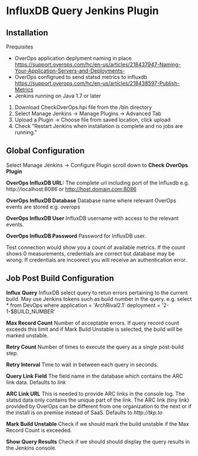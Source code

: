 # InfluxDB Query Jenkins Plugin

## Installation
  Prequisites
  * OverOps application deplyment naming in place 
  https://support.overops.com/hc/en-us/articles/218437947-Naming-Your-Application-Servers-and-Deployments-
  * OverOps configrued to send statsd metrics to influxdb 
  https://support.overops.com/hc/en-us/articles/218438597-Publish-Metrics
  * Jenkins running on Java 1.7 or later
  
  1. Download CheckOverOps.hpi file from the /bin directory
  2. Select Manage Jenkins ->  Manage Plugins -> Advanced Tab
  3. Upload a Plugin -> Choose file from saved location, click upload
  4. Check "Restart Jenkins when installation is complete and no jobs are running."

## Global Configuration

  Select Manage Jenkins -> Configure Plugin 
  scroll down to **Check OverOps Plugin**
  
  **OverOps InfluxDB URL:**  The complete url including port of the Influxdb e.g. http://localhost:8086 or http://host.domain.com:8086 
  
  **OverOps InfluxDB Database**  Database name where relevant OverOps events are stored e.g. _overops_
  
  **OverOps InfluxDB User**  InfluxDB username with access to the relevant events.
  
  **OverOps InfluxDB Password**  Password for InfluxDB user.
  
  Test connection would show you a count of available metrics.  If the count shows 0 measurements, credentials are correct but    database may be wrong.  If credentials are incoorect you will receive an authentication error.
  

## Job Post Build Configuration
**Influx Query**  InfluxDB select query to retun errors pertaining to the current build.  May use Jenkins tokens such as build number in the query.  e.g. 
      select * from DevOps where application = 'ArchRival2.1' deployment = '2-1-$BUILD_NUMBER'

**Max Record Count**  Number of acceptable errors.  If query record count exceeds this limit and if Mark Build Unstable is selected, the build will be marked unstable.

**Retry Count**  Number of times to execute the query as a single post-build step.

**Retry Interval**  Time to wait in between each query in seconds.

**Query Link Field**  The field name in the database which contains the ARC link data. Defaults to _link_

**ARC Link URL**  This is needed to provide ARC links in the console log.  The statsd data only contains the unique part of the link.  The ARC link (tiny link) provided by OverOps can be different from one organization to the next or if the install is on premise instead of SaaS.  Defaults to _http://tkp.to_  

**Mark Build Unstable**  Check if we should mark the build unstable if the Max Record Count is exceeded.  

**Show Query Results**  Check if we should should display the query results in the Jenkins console.
